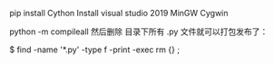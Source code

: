 pip install Cython
Install visual studio 2019
MinGW Cygwin

python -m compileall <src> 然后删除 <src> 目录下所有 .py 文件就可以打包发布了：

$ find <src> -name '*.py' -type f -print -exec rm {} \;